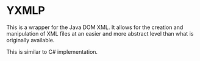 # YXMLP
This is a wrapper for the Java DOM XML. It allows for the creation and manipulation of XML files at an easier and more abstract level than what is originally available.

This is similar to C# implementation.
